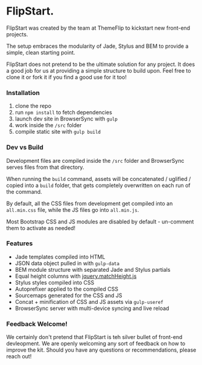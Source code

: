 # FlipStart.

FlipStart was created by the team at ThemeFlip to kickstart new front-end projects.

The setup embraces the modularity of Jade, Stylus and BEM to provide a simple, clean starting point.

FlipStart does not pretend to be the ultimate solution for any project. It does a good job for us at providing a simple structure to build upon. Feel free to clone it or fork it if you find a good use for it too!

### Installation

1. clone the repo
2. run `npm install` to fetch dependencies
3. launch dev site in BrowserSync with `gulp`
4. work inside the `/src` folder
5. compile static site with `gulp build`

### Dev vs Build

Development files are compiled inside the `/src` folder and BrowserSync serves files from that directory.

When running the `build` command, assets will be concatenated / uglified / copied into a `build` folder, that gets completely overwritten on each run of the command.

By default, all the CSS files from development get compiled into an `all.min.css` file, while the JS files go into `all.min.js`.

Most Bootstrap CSS and JS modules are disabled by default - un-comment them to activate as needed!

### Features

* Jade templates compiled into HTML
* JSON data object pulled in  with `gulp-data`
* BEM module structure with separated Jade and Stylus partials
* Equal height columns with [jquery.matchHeight.js](https://github.com/liabru/jquery-match-height)
* Stylus styles compiled into CSS
* Autoprefixer applied to the compiled CSS
* Sourcemaps generated for the CSS and JS
* Concat + minification of CSS and JS assets via `gulp-useref`
* BrowserSync server with multi-device syncing and live reload

### Feedback Welcome!

We certainly don't pretend that FlipStart is teh silver bullet of front-end devleopment. We are openly welcoming any sort of feedback on how to improve the kit. Should you have any questions or recommendations, please reach out!
